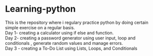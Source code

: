 # Learning-python
This is the repository where i regulary practice python by doing certain simple exercise on a regular basis.<br />
Day 1- creating a calculator using if else and function.<br />
Day 2- creating a password generator using user input, loop and conditionals , generate random values and manage errors.<br />
Day 3 - creating a To-Do List using Lists, Loops, and Conditionals<br />

